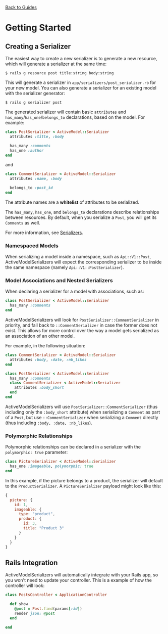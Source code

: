 [Back to Guides](../README.md)

# Getting Started

## Creating a Serializer

The easiest way to create a new serializer is to generate a new resource, which
will generate a serializer at the same time:

```
$ rails g resource post title:string body:string
```

This will generate a serializer in `app/serializers/post_serializer.rb` for
your new model. You can also generate a serializer for an existing model with
the serializer generator:

```
$ rails g serializer post
```

The generated serializer will contain basic `attributes` and
`has_many`/`has_one`/`belongs_to` declarations, based on the model. For example:

```ruby
class PostSerializer < ActiveModel::Serializer
  attributes :title, :body

  has_many :comments
  has_one :author
end
```

and

```ruby
class CommentSerializer < ActiveModel::Serializer
  attributes :name, :body

  belongs_to :post_id
end
```

The attribute names are a **whitelist** of attributes to be serialized.

The `has_many`, `has_one`, and `belongs_to` declarations describe relationships between
resources. By default, when you serialize a `Post`, you will get its `Comments`
as well.

For more information, see [Serializers](/docs/general/serializers.md).

### Namespaced Models

When serializing a model inside a namespace, such as `Api::V1::Post`, ActiveModelSerializers will expect the corresponding serializer to be inside the same namespace (namely `Api::V1::PostSerializer`).

### Model Associations and Nested Serializers

When declaring a serializer for a model with associations, such as:
```ruby
class PostSerializer < ActiveModel::Serializer
  has_many :comments
end
```
ActiveModelSerializers will look for `PostSerializer::CommentSerializer` in priority, and fall back to `::CommentSerializer` in case the former does not exist. This allows for more control over the way a model gets serialized as an association of an other model.

For example, in the following situation:

```ruby
class CommentSerializer < ActiveModel::Serializer
  attributes :body, :date, :nb_likes
end

class PostSerializer < ActiveModel::Serializer
  has_many :comments
  class CommentSerializer < ActiveModel::Serializer
    attributes :body_short
  end
end
```

ActiveModelSerializers will use `PostSerializer::CommentSerializer` (thus including only the `:body_short` attribute) when serializing a `Comment` as part of a `Post`, but use `::CommentSerializer` when serializing a `Comment` directly (thus including `:body, :date, :nb_likes`).

### Polymorphic Relationships

Polymorphic relationships can be declared in a serializer with the `polymorphic: true` parameter:

```ruby
class PictureSerializer < ActiveModel::Serializer
  has_one :imageable, polymorphic: true
end
```

In this example, if the picture belongs to a product, the serializer will default to the `ProductSerializer`. A `PictureSerializer` payload might look like this:

```javascript
{
  picture: {
    id: 1,
    imageable: {
      type: "product",
      product: {
        id: 3,
        title: "Product 3"
      }
    }
  }
}
```

## Rails Integration

ActiveModelSerializers will automatically integrate with your Rails app,
so you won't need to update your controller.
This is a example of how the controller will look:

```ruby
class PostsController < ApplicationController

  def show
    @post = Post.find(params[:id])
    render json: @post
  end

end
```
